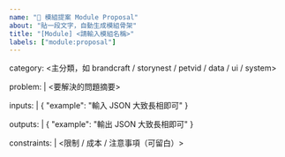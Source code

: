 ```yaml
---
name: "🧩 模組提案 Module Proposal"
about: "貼一段文字，自動生成模組骨架"
title: "[Module] <請輸入模組名稱>"
labels: ["module:proposal"]
---
```


category: <主分類，如 brandcraft / storynest / petvid / data / ui / system>

problem: |
  <要解決的問題摘要>

inputs: |
  {
    "example": "輸入 JSON 大致長相即可"
  }

outputs: |
  {
    "example": "輸出 JSON 大致長相即可"
  }

constraints: |
  <限制 / 成本 / 注意事項（可留白）>